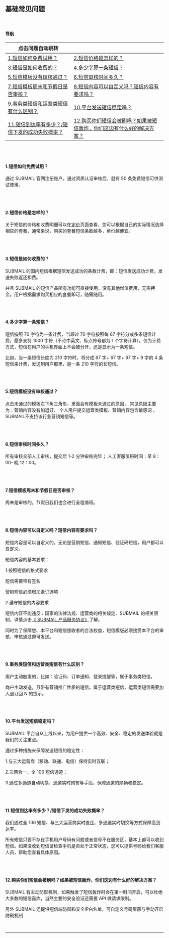 ## 基础常见问题

<br>

#### **导航**

| 点击问题自动跳转                                          |                                                              |
| --------------------------------------------------------- | ------------------------------------------------------------ |
| [1.短信如何免费试用？](#jump1)                            | [2.短信价格是怎样的？](#jump2)                               |
| [3.短信是如何收费的？](#jump3)                            | [4.多少字算一条短信？](#jump4)                               |
| [5.短信模板没有审核通过？](#jump5)                        | [6.短信审核时间多久？](#jump6)                               |
| [7.短信模板周末和节假日是否审核？](#jump7)                | [8.短信内容可以自定义吗？短信内容有要求吗？](#jump8)         |
| [9.事务类短信和运营类短信有什么区别？](#jump9)            | [10.平台发送短信稳定吗？](#jump10)                           |
| [11.短信到达率有多少？/短信下发的成功失败概率？](#jump11) | [12.购买你们短信会被刷吗？如果被短信轰炸，你们这边有什么好的解决方案？](#jump12) |



<a id='jump1'></a>

<br>

<br>

#### **1.短信如何免费试用？**

通过 SUBMAIL 官网注册账户，通过资质认证审核后，就有 50 条免费短信可供测试使用。

<a id='jump2'></a>

<br>

<br>

#### **2.短信价格是怎样的？**

关于短信的价格和收费明细可以在[定价](https://www.mysubmail.com/chs/store)页面查看，您可以根据自己的实际情况选择相应的套餐，通常来说，购买的套餐短信条数越多，单价越便宜。

<a id='jump3'></a>

<br>

<br>

#### **3.短信是如何收费的？**

 SUBMAIL 的国内短信根据短信发送成功的条数计费，即：短信发送成功计费，发送失败返还扣费。

并且 SUBMAIL 的短信产品所有功能可直接使用，没有其他增值费用，无需押金。用户根据需求购买相应的套餐即可，随需随用。

<a id='jump4'></a>

<br>

<br>

#### **4.多少字算一条短信？**

短信按照 70 字符为一条计费，当超过 70 字符按照每 67 字符分成多条短信计费，最多支持 1000 字符（不论中英文、标点符号都为 1 个字符计算）。仅为计费方式，短信在用户的手机界面上不会被分开，还是显示为一条短信。

比如，当一条短信长度为 210 字符时，将分成 67 字+ 67 字+ 67 字+ 9 字的 4 条短信来计费，发送到用户那里，是一条 210 字符的长短信。

<a id='jump5'></a>

<br>

<br>

#### **5.短信模板没有审核通过？**

点击未通过的模板右下角三角形，里面会有模板未通过的原因， 常见原因主要为：营销内容没有加退订、 个人用户提交运营类模板、营销内容包含敏感词 、SUBMAIL不支持该行业营销短信等。

<a id='jump6'></a>

<br>

<br>

#### **6.短信审核时间多久？**

所有审核全部人工审核，提交后 1-2 分钟审核完毕； 人工客服值班时间：早 8：00- 晚 12：00。

<a id='jump7'></a>

<br>

<br>

#### **7.短信模板周末和节假日是否审核？**

周末是审核的，节假日我们也会进行全程值班。

<a id='jump8'></a>

<br>

<br>

#### **8.短信内容可以自定义吗？短信内容有要求吗？**

短信内容是可以自定义的，无论是营销短信、通知短信、验证码短信，用户都可以自定义。

短信内容的基本要求：

1.按照短信的格式要求

短信需要带有签名

营销短信必须增加退订选项

2.遵守短信的内容要求

短信内容不能违反：国家的法律法规、运营商的相关规定、SUBMAIL 的相关限制，详情点击[《 SUBMAIL 产品服务协议》](https://www.mysubmail.com/documents/QBVE31)了解。

同时为了保障您、本平台和短信接收者的合法权益，短信模版必须接受本平台的审核，审核通过即可发送。

<a id='jump9'></a>

<br>

<br>

#### **9.事务类短信和运营类短信有什么区别？**

用户主动触发的，比如：验证码、订单通知、登录提醒等，属于事务类短信。

商户主动发送，且带有营销推广性质的短信，属于运营类短信，运营类短信需要加入退订回 N 的提示。


 <a id='jump10'></a>

<br>

<br>

#### **10.平台发送短信稳定吗？**

SUBMAIL 平台自从上线以来，为用户提供一个高效、安全、稳定的发送体验就是我们的关注重点。

通过多种措施来保障发送短信的稳定性：

1.与三大运营商（移动、联通、电信）保持实时互联；

2.三网合一，全 106 短信通道；

3.通过多通道自动切换、通道实时预警等手段，保障通道的顺畅和稳定。

<a id='jump11'></a>

<br>

<br>

#### **11.短信到达率有多少？/短信下发的成功失败概率？**

我们通过全 106 短信、与三大运营商实时直连、多通道实时切换等方式保障高到达率。

所有短信只要不存在手机用户号码有问题或者信号不在服务区，基本上都可以收到短信。如果没收到短信请检查手机是否处于正常状态，您可以提供号码给我们客服人员，帮助您查看具体原因。

<a id='jump12'></a>

<br>

<br>

#### **12.购买你们短信会被刷吗？如果被短信轰炸，你们这边有什么好的解决方案？**

SUBMAIL 有主动防御机制，如果触发了短信轰炸时会在第一时间开启，可以杜绝大多数的短信轰炸，当然主要的安全验证还需要 API 做请求限制。

另外 SUBMAIL 还提供短信端防御和安全IP白名单，可自定义号码屏蔽与手动开启防刷机制

  <br>


------